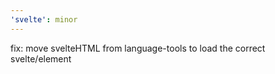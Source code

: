 ```yaml
---
'svelte': minor
---
```


fix: move svelteHTML from language-tools to load the correct svelte/element
